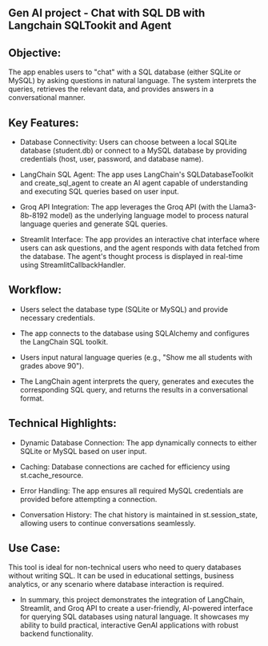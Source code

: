 ## Gen AI project - Chat with SQL DB with Langchain SQLTookit and Agent
## Objective:
The app enables users to "chat" with a SQL database (either SQLite or MySQL) by asking questions in natural language. The system interprets the queries, retrieves the relevant data, and provides answers in a conversational manner.

## Key Features:
- Database Connectivity: Users can choose between a local SQLite database (student.db) or connect to a MySQL database by providing credentials (host, user, password, and database name).

- LangChain SQL Agent: The app uses LangChain's SQLDatabaseToolkit and create_sql_agent to create an AI agent capable of understanding and executing SQL queries based on user input.

- Groq API Integration: The app leverages the Groq API (with the Llama3-8b-8192 model) as the underlying language model to process natural language queries and generate SQL queries.

- Streamlit Interface: The app provides an interactive chat interface where users can ask questions, and the agent responds with data fetched from the database. The agent's thought process is displayed in real-time using StreamlitCallbackHandler.

## Workflow:
- Users select the database type (SQLite or MySQL) and provide necessary credentials.

- The app connects to the database using SQLAlchemy and configures the LangChain SQL toolkit.

- Users input natural language queries (e.g., "Show me all students with grades above 90").

- The LangChain agent interprets the query, generates and executes the corresponding SQL query, and returns the results in a conversational format.

## Technical Highlights:
- Dynamic Database Connection: The app dynamically connects to either SQLite or MySQL based on user input.

- Caching: Database connections are cached for efficiency using st.cache_resource.

- Error Handling: The app ensures all required MySQL credentials are provided before attempting a connection.

- Conversation History: The chat history is maintained in st.session_state, allowing users to continue conversations seamlessly.

## Use Case:
This tool is ideal for non-technical users who need to query databases without writing SQL. It can be used in educational settings, business analytics, or any scenario where database interaction is required.

- In summary, this project demonstrates the integration of LangChain, Streamlit, and Groq API to create a user-friendly, AI-powered interface for querying SQL databases using natural language. It showcases my ability to build practical, interactive GenAI applications with robust backend functionality.